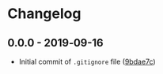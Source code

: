 # Changelog

## 0.0.0 - 2019‑09-16
* Initial commit of `.gitignore` file ([9bdae7c](https://github.com/payout-one/payout_opencart2/commit/9bdae7c93a88a0f3b6a6ec2fa640c9d794bd302c))